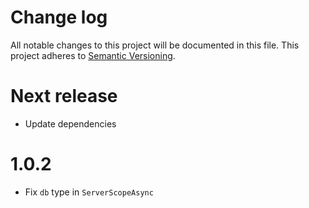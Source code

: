 # Change log

All notable changes to this project will be documented in this file.
This project adheres to [Semantic Versioning](http://semver.org/).

# Next release

- Update dependencies

# 1.0.2

- Fix `db` type in `ServerScopeAsync`
